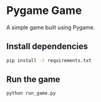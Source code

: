 # Pygame Game

A simple game built using Pygame.

## Install dependencies

```bash
pip install -r requirements.txt
```

## Run the game

```bash
python run_game.py
```
